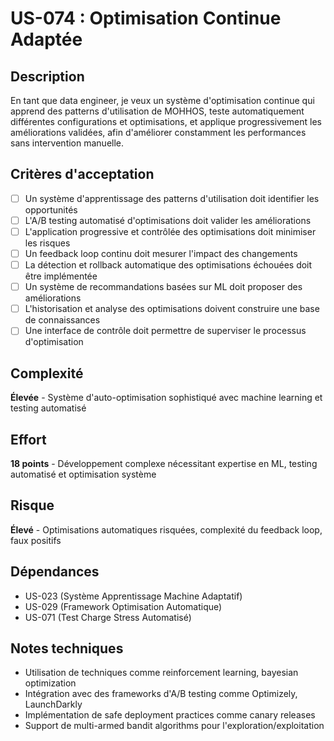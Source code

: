 # US-074 : Optimisation Continue Adaptée

## Description
En tant que data engineer, je veux un système d'optimisation continue qui apprend des patterns d'utilisation de MOHHOS, teste automatiquement différentes configurations et optimisations, et applique progressivement les améliorations validées, afin d'améliorer constamment les performances sans intervention manuelle.

## Critères d'acceptation
- [ ] Un système d'apprentissage des patterns d'utilisation doit identifier les opportunités
- [ ] L'A/B testing automatisé d'optimisations doit valider les améliorations
- [ ] L'application progressive et contrôlée des optimisations doit minimiser les risques
- [ ] Un feedback loop continu doit mesurer l'impact des changements
- [ ] La détection et rollback automatique des optimisations échouées doit être implémentée
- [ ] Un système de recommandations basées sur ML doit proposer des améliorations
- [ ] L'historisation et analyse des optimisations doivent construire une base de connaissances
- [ ] Une interface de contrôle doit permettre de superviser le processus d'optimisation

## Complexité
**Élevée** - Système d'auto-optimisation sophistiqué avec machine learning et testing automatisé

## Effort
**18 points** - Développement complexe nécessitant expertise en ML, testing automatisé et optimisation système

## Risque
**Élevé** - Optimisations automatiques risquées, complexité du feedback loop, faux positifs

## Dépendances
- US-023 (Système Apprentissage Machine Adaptatif)
- US-029 (Framework Optimisation Automatique)
- US-071 (Test Charge Stress Automatisé)

## Notes techniques
- Utilisation de techniques comme reinforcement learning, bayesian optimization
- Intégration avec des frameworks d'A/B testing comme Optimizely, LaunchDarkly
- Implémentation de safe deployment practices comme canary releases
- Support de multi-armed bandit algorithms pour l'exploration/exploitation